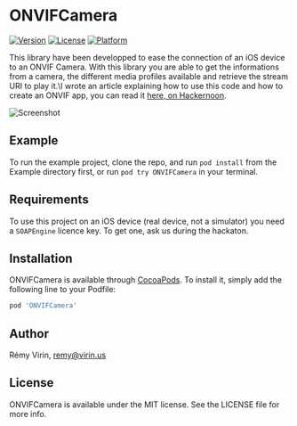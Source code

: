 # ONVIFCamera

[![Version](https://img.shields.io/cocoapods/v/ONVIFCamera.svg?style=flat)](http://cocoapods.org/pods/ONVIFCamera)
[![License](https://img.shields.io/cocoapods/l/ONVIFCamera.svg?style=flat)](http://cocoapods.org/pods/ONVIFCamera)
[![Platform](https://img.shields.io/cocoapods/p/ONVIFCamera.svg?style=flat)](http://cocoapods.org/pods/ONVIFCamera)

This library have been developped to ease the connection of an iOS device to an ONVIF Camera.
With this library you are able to get the informations from a camera, the different media profiles available and retrieve the stream URI to play it.\\I wrote an article explaining how to use this code and how to create an ONVIF app, you can read it [here, on Hackernoon](https://hackernoon.com/live-stream-an-onvif-camera-on-your-ios-app-57fe9cead5a5).

![Screenshot](https://github.com/rvi/ONVIFCamera/blob/master/images/screenshot.png)

## Example

To run the example project, clone the repo, and run `pod install` from the Example directory first, or run `pod try ONVIFCamera` in your terminal.


## Requirements

To use this project on an iOS device (real device, not a simulator) you need a `SOAPEngine` licence key.
To get one, ask us during the hackaton.

## Installation

ONVIFCamera is available through [CocoaPods](http://cocoapods.org). To install
it, simply add the following line to your Podfile:

```ruby
pod 'ONVIFCamera'
```

## Author

Rémy Virin, remy@virin.us

## License

ONVIFCamera is available under the MIT license. See the LICENSE file for more info.
